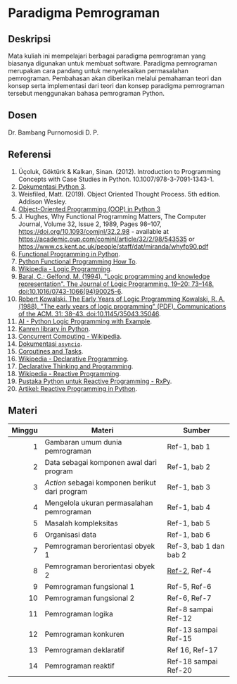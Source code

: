 # Paradigma Pemrograman

## Deskripsi

Mata kuliah ini mempelajari berbagai paradigma pemrograman yang biasanya digunakan untuk membuat software. Paradigma pemrograman merupakan cara pandang untuk menyelesaikan permasalahan pemrograman. Pembahasan akan diberikan melalui pemahaman teori dan konsep serta implementasi dari teori dan konsep paradigma pemrograman tersebut menggunakan bahasa pemrograman Python.

## Dosen

Dr. Bambang Purnomosidi D. P.

## Referensi

1.  Üçoluk, Göktürk & Kalkan, Sinan. (2012). Introduction to Programming Concepts with Case Studies in Python. 10.1007/978-3-7091-1343-1. 
2.  [Dokumentasi Python 3](https://docs.python.org/3/).
3.  Weisfiled, Matt. (2019). Object Oriented Thought Process. 5th edition. Addison Wesley.
4.  [Object-Oriented Programming (OOP) in Python 3](https://realpython.com/python3-object-oriented-programming/)
5.  J. Hughes, Why Functional Programming Matters, The Computer Journal, Volume 32, Issue 2, 1989, Pages 98–107, https://doi.org/10.1093/comjnl/32.2.98 - available at https://academic.oup.com/comjnl/article/32/2/98/543535 or https://www.cs.kent.ac.uk/people/staff/dat/miranda/whyfp90.pdf
6.  [Functional Programming in Python](https://stackabuse.com/functional-programming-in-python/).
7.  [Python Functional Programming How To](https://docs.python.org/3/howto/functional.html).
8.  [Wikipedia - Logic Programming](https://en.wikipedia.org/wiki/Logic_programming).
9.  [Baral, C.; Gelfond, M. (1994). "Logic programming and knowledge representation". The Journal of Logic Programming. 19–20: 73–148. doi:10.1016/0743-1066(94)90025-6](http://redwood.cs.ttu.edu/~mgelfond/PAPERS/survey.pdf).
10. [Robert Kowalski. The Early Years of Logic Programming Kowalski, R. A. (1988). "The early years of logic programming" (PDF). Communications of the ACM. 31: 38–43. doi:10.1145/35043.35046](http://www.doc.ic.ac.uk/~rak/papers/the%20early%20years.pdf).
11. [AI - Python Logic Programming with Example](https://data-flair.training/blogs/python-logic-programming/).
12. [Kanren library in Python](https://github.com/brandonwillard/kanren).
13. [Concurrent Computing - Wikipedia](https://en.wikipedia.org/wiki/Concurrent_computing).
14. [Dokumentasi `asyncio`](https://docs.python.org/3/library/asyncio.html).
15. [Coroutines and Tasks](https://docs.python.org/3/library/asyncio-task.html).
16. [Wikipedia - Declarative Programming](https://en.wikipedia.org/wiki/Declarative_programming).
17. [Declarative Thinking and Programming](https://florianwilhelm.info/2017/07/declarative_thinking_and_programming/).
18. [Wikipedia - Reactive Programming](https://en.wikipedia.org/wiki/Reactive_programming).
19. [Pustaka Python untuk Reactive Programming - RxPy](https://github.com/ReactiveX/RxPY).
20. [Artikel: Reactive Programming in Python](https://auth0.com/blog/reactive-programming-in-python/).

## Materi

| Minggu | Materi | Sumber |
|-------:|--------|--------|
| 1 | Gambaran umum dunia pemrograman | Ref-1, bab 1 |
| 2 | Data sebagai komponen awal dari program | Ref-1, bab 2 |
| 3 | *Action* sebagai komponen berikut dari program | Ref-1, bab 3 |
| 4 | Mengelola ukuran permasalahan pemrograman | Ref-1, bab 4 |
| 5 | Masalah kompleksitas | Ref-1, bab 5 |
| 6 | Organisasi data | Ref-1, bab 6 |
| 7 | Pemrograman berorientasi obyek 1 | Ref-3, bab 1 dan bab 2 |
| 8 | Pemrograman berorientasi obyek 2 | [Ref-2](https://docs.python.org/3/tutorial/classes.html), Ref-4 |
| 9 | Pemrograman fungsional 1 | Ref-5, Ref-6 |
| 10 | Pemrograman fungsional 2 | Ref-6, Ref-7 |
| 11 | Pemrograman logika | Ref-8 sampai Ref-12 |
| 12 | Pemrograman konkuren | Ref-13 sampai Ref-15 |
| 13 | Pemrograman deklaratif | Ref 16, Ref-17 |
| 14 | Pemrograman reaktif | Ref-18 sampai Ref-20 |

